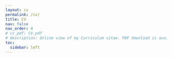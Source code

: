 ```yaml
---
layout: cv
permalink: /cv/
title: CV
nav: false
nav_order: 4
# cv_pdf: CV.pdf
# description: Online view of my Curriculum vitae. PDF download is available. 
toc:
  sidebar: left
---
```

